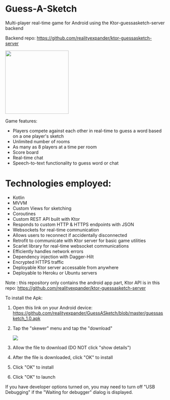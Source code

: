 # Guess-A-Sketch
Multi-player real-time game for Android using the Ktor-guessasketch-server backend

Backend repo: https://github.com/realityexpander/ktor-guessasketch-server

[<img src="https://user-images.githubusercontent.com/5157474/180709312-f6cd2742-6eac-4f64-9e17-af682c82f428.png" width="200"/>](https://user-images.githubusercontent.com/5157474/180709312-f6cd2742-6eac-4f64-9e17-af682c82f428.png)

Game features:
- Players compete against each other in real-time to guess a word based on a one player's sketch
- Unlimited number of rooms
- As many as 8 players at a time per room
- Score board
- Real-time chat
- Speech-to-text functionality to guess word or chat

# Technologies employed:

* Kotlin 
* MVVM
* Custom Views for sketching
* Coroutines
* Custom REST API built with Ktor
* Responds to custom HTTP & HTTPS endpoints with JSON
* Websockets for real-time communication
* Allows users to reconnect if accidentally disconnected
* Retrofit to communicate with Ktor server for basic game utilities
* Scarlet library for real-time websocket communications
* Efficiently handles network errors
* Dependency injection with Dagger-Hilt
* Encrypted HTTPS traffic
* Deployable Ktor server accessable from anywhere
* Deployable to Heroku or Ubuntu servers

Note : this repository only contains the android app part, Ktor API is in this repo: https://github.com/realityexpander/ktor-guessasketch-server

To install the Apk:

1. Open this link on your Android device:
   https://github.com/realityexpander/GuessASketch/blob/master/guessasketch_1.0.apk
2. Tap the "skewer" menu and tap the "download"

   [![](https://user-images.githubusercontent.com/5157474/147434050-57102a30-af32-46ed-a90b-d94e0c4a4f35.jpg)]()
3. Allow the file to download (DO NOT click "show details")
4. After the file is downloaded, click "OK" to install
5. Click "OK" to install
6. Click "OK" to launch

If you have developer options turned on, you may need to turn off "USB Debugging" if the "Waiting for debugger" dialog is displayed.
